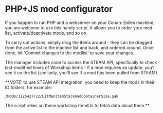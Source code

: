 # PHP+JS mod configurator

If you happen to run PHP and a webserver on your Conan: Exiles machine, you are welcome to use this handy script. It allows you to order your mod list, activate/deactivate mods, and so on.

To carry out actions, simply drag the items around - they can be dragged from the active list to the inactive list and back, and ordered around. Once done, hit 'Commit changes to the modlist' to save your changes.

The manager includes code to access the STEAM API, specifically to check last-modified times of Workshop items - if a mod requires an update, you'll see it on the list (similarily, you'll see if a mod has been pulled from STEAM).

***NOTE:* to use STEAM API integration, you need to keep the mods in their ID folders, for example:

`/Mods/1125427722/LitManItemStackAndContainerSize.pak`

The script relies on these workshop ItemIDs to fetch data about them.**
